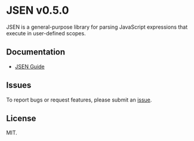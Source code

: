 # JSEN v0.5.0

JSEN is a general-purpose library for parsing JavaScript expressions that execute in user-defined scopes.

## Documentation

+ [JSEN Guide](https://docs.web-native.dev/jsen/v050/guide.md)

## Issues

To report bugs or request features, please submit an [issue](https://github.com/web-native/jsen/issues).

## License

MIT.
